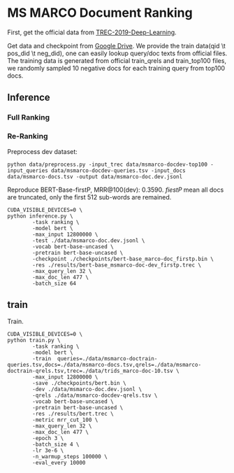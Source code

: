 # MS MARCO Document Ranking
First, get the official data from [TREC-2019-Deep-Learning](https://microsoft.github.io/TREC-2019-Deep-Learning/).

Get data and checkpoint from [Google Drive](https://drive.google.com/drive/folders/1cE_CUJFpfCUPOYSIDMYdz6_g3Zgccslj?usp=sharing). We provide the train data(qid \t pos\_did \t neg\_did), one can easily lookup query/doc texts from official files. The training data is generated from official train\_qrels and train\_top100 files, we randomly sampled 10 negative docs for each training query from top100 docs.

## Inference

### Full Ranking

### Re-Ranking

Preprocess dev dataset:
```
python data/preprocess.py -input_trec data/msmarco-docdev-top100 -input_queries data/msmarco-docdev-queries.tsv -input_docs data/msmarco-docs.tsv -output data/msmarco-doc.dev.jsonl
```

Reproduce BERT-Base-firstP, MRR@100(dev): 0.3590. *fiestP* mean all docs are truncated, only the first 512 sub-words are remained.

```
CUDA_VISIBLE_DEVICES=0 \
python inference.py \
        -task ranking \
        -model bert \
        -max_input 12800000 \
        -test ./data/msmarco-doc.dev.jsonl \
        -vocab bert-base-uncased \
        -pretrain bert-base-uncased \
        -checkpoint ./checkpoints/bert-base_marco-doc_firstp.bin \
        -res ./results/bert-base_msmarco-doc-dev_firstp.trec \
        -max_query_len 32 \
        -max_doc_len 477 \
        -batch_size 64
```

## train

Train.

```
CUDA_VISIBLE_DEVICES=0 \
python train.py \
        -task ranking \
        -model bert \
        -train  queries=./data/msmarco-doctrain-queries.tsv,docs=./data/msmarco-docs.tsv,qrels=./data/msmarco-doctrain-qrels.tsv,trec=./data/trids_marco-doc-10.tsv \
        -max_input 12800000 \
        -save ./checkpoints/bert.bin \
        -dev ./data/msmarco-doc.dev.jsonl \
        -qrels ./data/msmarco-docdev-qrels.tsv \
        -vocab bert-base-uncased \
        -pretrain bert-base-uncased \
        -res ./results/bert.trec \
        -metric mrr_cut_100 \
        -max_query_len 32 \
        -max_doc_len 477 \
        -epoch 3 \
        -batch_size 4 \
        -lr 3e-6 \
        -n_warmup_steps 100000 \
        -eval_every 10000
```
